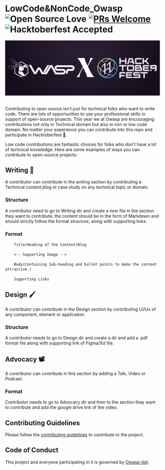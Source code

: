 # LowCode&NonCode_Owasp <br/> ![Open Source Love](https://badges.frapsoft.com/os/v2/open-source.svg?v=103) [![PRs Welcome](https://img.shields.io/badge/PRs-welcome-green.svg)](.github/CONTRIBUTING.md) ![Hacktoberfest Accepted](https://img.shields.io/badge/Hacktoberfest-Accepted-purple)

<img src="./assets/banner.png"  style="max-width: 100%; height: auto;"/>

<br/>
<br/>


Contributing to open source isn’t just for technical folks who want to write code. There are lots of opportunities to use your professional skills in support of open-source projects. This year we at Owasp are encouraging contributions not only in Technical domain but also in non or low code domain. No matter your experience you can contribute into this repo and participate in Hacktoberfest 💜.

Low code contributions are fantastic choices for folks who don't have a lot of technical knowledge. Here are some examples of ways you can contribute to open-source projects:

## Writing 📝
A contributor can contribute in the writing section by contributing a Technical content,blog or case study on any technical topic or domain.

### Structure
A contributor need to go to Writing dir and create a new file in the section they want to contribute, the content should be in the form of Markdown and should strictly follow the format structure, along with supporting links.

### Format
```
    Title/Heading of the Content/Blog
    
    <-- Supporting Image -->

    Body(Containing Sub-heading and bullet points to make the content attractive.)

    Supporting Links
```
<!-- Example -->

## Design 🖌️
A contributor can contribute in the Design section by contributing Ui/Ux of any component, element or application.

### Structure
A contributor needs to go to Design dir and create a dir and add a .pdf format file along with supporting link of Figma/Xd file.

<!-- Example -->

## Advocacy 📽️
A contributor can contribute in this section by adding a Talk, Video or Podcast.

### Format
Contributor needs to go to Advocacy dir and then to the section they want to contribute and add the google drive link of the video.

<!-- Example -->

## Contributing Guidelines
Please follow the [contributing guidelines](./CONTRIBUTING.md) to contribute to the project.

## Code of Conduct
This project and everyone participating in it is governed by [Owasp-tiet](https://owasp.co.in).

